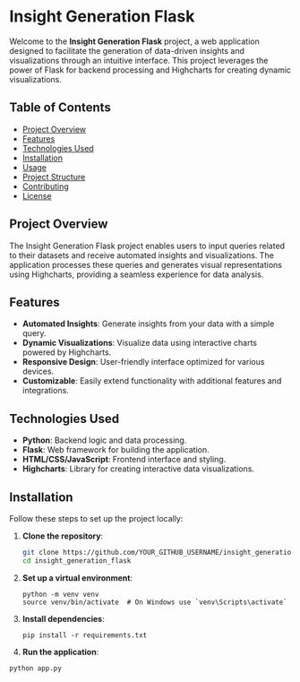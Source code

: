 # Insight Generation Flask

Welcome to the **Insight Generation Flask** project, a web application designed to facilitate the generation of data-driven insights and visualizations through an intuitive interface. This project leverages the power of Flask for backend processing and Highcharts for creating dynamic visualizations.

## Table of Contents

- [Project Overview](#project-overview)
- [Features](#features)
- [Technologies Used](#technologies-used)
- [Installation](#installation)
- [Usage](#usage)
- [Project Structure](#project-structure)
- [Contributing](#contributing)
- [License](#license)

## Project Overview

The Insight Generation Flask project enables users to input queries related to their datasets and receive automated insights and visualizations. The application processes these queries and generates visual representations using Highcharts, providing a seamless experience for data analysis.

## Features

- **Automated Insights**: Generate insights from your data with a simple query.
- **Dynamic Visualizations**: Visualize data using interactive charts powered by Highcharts.
- **Responsive Design**: User-friendly interface optimized for various devices.
- **Customizable**: Easily extend functionality with additional features and integrations.

## Technologies Used

- **Python**: Backend logic and data processing.
- **Flask**: Web framework for building the application.
- **HTML/CSS/JavaScript**: Frontend interface and styling.
- **Highcharts**: Library for creating interactive data visualizations.

## Installation

Follow these steps to set up the project locally:

1. **Clone the repository**:

   ```bash
   git clone https://github.com/YOUR_GITHUB_USERNAME/insight_generation_flask.git
   cd insight_generation_flask

2. **Set up a virtual environment**:
   ```
   python -m venv venv
   source venv/bin/activate  # On Windows use `venv\Scripts\activate`

3. **Install dependencies**:
   ```
   pip install -r requirements.txt

4. **Run the application**:
```
python app.py


















   

